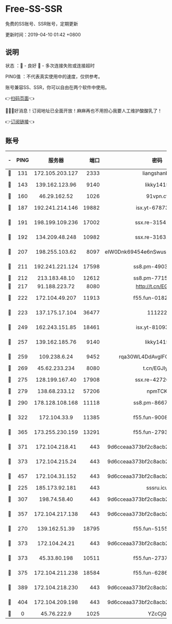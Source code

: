 # Free-SS-SSR

免费的SS账号、SSR账号，定期更新

更新时间：2019-04-10 01:42 +0800

## 说明

状态     ：🙂 - 良好 🙁 - 多次连接失败或连接超时

PING值   ：不代表真实使用中的速度，仅供参考。

账号兼容SS、SSR，你可以自由在两个软件中使用。

👉[扫码页面](https://liesauer.github.io/Free-SS-SSR/)👈

🎉🎉🎉好消息！订阅地址已全面开放！麻麻再也不用担心我要人工维护酸酸乳了！

👉[订阅链接](https://www.liesauer.net/yogurt/subscribe?ACCESS_TOKEN=DAYxR3mMaZAsaqUb)👈

## 账号

|-|PING|服务器|端口|密码|加密方式|区域|
|:----:|:----:|:-----:|-----:|:----:|:----:|:----:|
|🙂|131|172.105.203.127|2333|liangshanbo|chacha20|JP|
|🙂|143|139.162.123.96|9140|likky1415|aes-256-cfb|JP|
|🙂|160|46.29.162.52|1026|91vpn.cf|rc4-md5|RU|
|🙂|187|192.241.214.146|19882|isx.yt-67873078|aes-256-cfb|US|
|🙂|191|198.199.109.236|17002|ssx.re-31541673|aes-256-cfb|US|
|🙂|192|134.209.48.248|10982|ssx.re-31631414|aes-256-cfb|US|
|🙂|207|198.255.103.62|8097|eIW0Dnk69454e6nSwuspv9DmS201tQ0D|aes-256-cfb|US|
|🙂|211|192.241.221.124|17598|ss8.pm-49031433|aes-256-cfb|US|
|🙂|212|213.183.48.10|12612|ss8.pm-77157526|rc4-md5|RU|
|🙂|217|91.188.223.72|8080|http://t.cn/EGJIyrl|rc4-md5|RU|
|🙂|222|172.104.49.207|11913|f55.fun-01827125|aes-256-cfb|SG|
|🙂|223|137.175.17.104|36477|111222|aes-256-cfb|US|
|🙂|249|162.243.151.85|18461|isx.yt-81093272|aes-256-cfb|US|
|🙂|257|139.162.185.76|9140|likky1415|aes-256-cfb|DE|
|🙂|259|109.238.6.24|9452|rqa30WL4DdAvgIFG6Fs3znzTa|aes-256-cfb|FR|
|🙂|269|45.62.233.234|8080|t.cn/EGJIyrl|rc4-md5|CA|
|🙂|275|128.199.167.40|17908|ssx.re-42726617|aes-256-cfb|SG|
|🙂|279|138.68.233.12|57206|npmTCK|rc4-md5|US|
|🙂|290|178.128.108.168|11118|ss8.pm-86671679|aes-256-cfb|SG|
|🙂|322|172.104.33.9|11385|f55.fun-90083695|aes-256-cfb|SG|
|🙂|365|173.255.230.159|13291|f55.fun-27934784|aes-256-cfb|US|
|🙂|371|172.104.218.41|443|9d6cceaa373bf2c8acb22e60b6a58be6|aes-256-cfb|US|
|🙂|373|172.104.215.24|443|9d6cceaa373bf2c8acb22e60b6a58be6|aes-256-cfb|US|
|🙂|457|172.104.31.152|443|9d6cceaa373bf2c8acb22e60b6a58be6|aes-256-cfb|US|
|🙂|225|185.173.92.181|443|sssru.icu|rc4-md5|RU|
|🙂|307|198.74.58.40|443|9d6cceaa373bf2c8acb22e60b6a58be6|aes-256-cfb|US|
|🙂|357|172.104.217.138|443|9d6cceaa373bf2c8acb22e60b6a58be6|aes-256-cfb|US|
|🙁|270|139.162.51.39|18795|f55.fun-51551874|aes-256-cfb|SG|
|🙁|373|172.104.24.21|443|9d6cceaa373bf2c8acb22e60b6a58be6|aes-256-cfb|US|
|🙁|373|45.33.80.198|10511|f55.fun-27370587|aes-256-cfb|US|
|🙁|375|172.104.211.238|18584|f55.fun-62869034|aes-256-cfb|US|
|🙁|389|172.104.218.230|443|9d6cceaa373bf2c8acb22e60b6a58be6|aes-256-cfb|US|
|🙁|404|172.104.209.198|443|9d6cceaa373bf2c8acb22e60b6a58be6|aes-256-cfb|US|
|🙁|0|45.76.222.9|1025|YZcCjQ|rc4-md5|JP|
